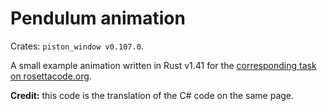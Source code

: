 # Pendulum animation

Crates: `piston_window v0.107.0`.

A small example animation written in Rust v1.41 for the [corresponding task on rosettacode.org](https://rosettacode.org/wiki/Animate_a_pendulum#Rust).

**Credit:** this code is the translation of the C# code on the same page.
